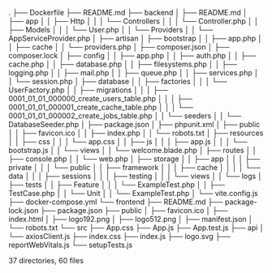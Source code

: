 .
├── Dockerfile
├── README.md
├── backend
│   ├── README.md
│   ├── app
│   │   ├── Http
│   │   │   └── Controllers
│   │   │       └── Controller.php
│   │   ├── Models
│   │   │   └── User.php
│   │   └── Providers
│   │       └── AppServiceProvider.php
│   ├── artisan
│   ├── bootstrap
│   │   ├── app.php
│   │   ├── cache
│   │   └── providers.php
│   ├── composer.json
│   ├── composer.lock
│   ├── config
│   │   ├── app.php
│   │   ├── auth.php
│   │   ├── cache.php
│   │   ├── database.php
│   │   ├── filesystems.php
│   │   ├── logging.php
│   │   ├── mail.php
│   │   ├── queue.php
│   │   ├── services.php
│   │   └── session.php
│   ├── database
│   │   ├── factories
│   │   │   └── UserFactory.php
│   │   ├── migrations
│   │   │   ├── 0001_01_01_000000_create_users_table.php
│   │   │   ├── 0001_01_01_000001_create_cache_table.php
│   │   │   └── 0001_01_01_000002_create_jobs_table.php
│   │   └── seeders
│   │       └── DatabaseSeeder.php
│   ├── package.json
│   ├── phpunit.xml
│   ├── public
│   │   ├── favicon.ico
│   │   ├── index.php
│   │   └── robots.txt
│   ├── resources
│   │   ├── css
│   │   │   └── app.css
│   │   ├── js
│   │   │   ├── app.js
│   │   │   └── bootstrap.js
│   │   └── views
│   │       └── welcome.blade.php
│   ├── routes
│   │   ├── console.php
│   │   └── web.php
│   ├── storage
│   │   ├── app
│   │   │   ├── private
│   │   │   └── public
│   │   ├── framework
│   │   │   ├── cache
│   │   │   │   └── data
│   │   │   ├── sessions
│   │   │   ├── testing
│   │   │   └── views
│   │   └── logs
│   ├── tests
│   │   ├── Feature
│   │   │   └── ExampleTest.php
│   │   ├── TestCase.php
│   │   └── Unit
│   │       └── ExampleTest.php
│   └── vite.config.js
├── docker-compose.yml
└── frontend
    ├── README.md
    ├── package-lock.json
    ├── package.json
    ├── public
    │   ├── favicon.ico
    │   ├── index.html
    │   ├── logo192.png
    │   ├── logo512.png
    │   ├── manifest.json
    │   └── robots.txt
    └── src
        ├── App.css
        ├── App.js
        ├── App.test.js
        ├── api
        │   └── axiosClient.js
        ├── index.css
        ├── index.js
        ├── logo.svg
        ├── reportWebVitals.js
        └── setupTests.js

37 directories, 60 files